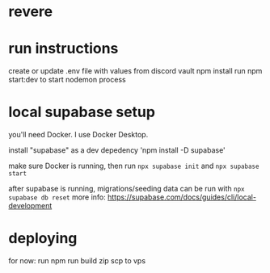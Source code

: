 # revere



# run instructions
create or update .env file with values from discord vault
npm install
run npm start:dev to start nodemon process

# local supabase setup
you'll need Docker. I use Docker Desktop.

install "supabase" as a dev depedency 'npm install -D supabase'

make sure Docker is running, then run `npx supabase init` and `npx supabase start`

after supabase is running, migrations/seeding data can be run with `npx supabase db reset`
more info: https://supabase.com/docs/guides/cli/local-development


# deploying
for now:
run npm run build
zip
scp to vps